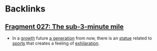 
# Backlinks
## [Fragment 027: The sub-3-minute mile](<Fragment 027: The sub-3-minute mile.md>)
- In a [growth](<growth.md>) future [a generation](<a generation.md>) from now, there is an [statue](<statue.md>) related to [sports](<sports.md>) that creates a feeling of [exhilaration](<exhilaration.md>).

